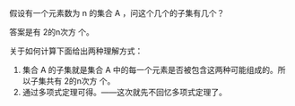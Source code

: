 假设有一个元素数为 n 的集合 A ，问这个几个的子集有几个？

答案是有 2的n次方 个。

关于如何计算下面给出两种理解方式：
1. 集合 A 的子集就是集合 A 中的每一个元素是否被包含这两种可能组成的。所以子集共有 2的n次方 个。
2. 通过多项式定理可得。——这次就先不回忆多项式定理了。